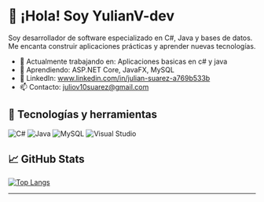 # 👋 ¡Hola! Soy YulianV-dev

Soy desarrollador de software especializado en C#, Java y bases de datos. Me encanta construir aplicaciones prácticas y aprender nuevas tecnologías.

- 🎯 Actualmente trabajando en: Aplicaciones basicas en c# y java
- 🧠 Aprendiendo: ASP.NET Core, JavaFX, MySQL
- 💼 LinkedIn: www.linkedin.com/in/julian-suarez-a769b533b
- 📫 Contacto: juliov10suarez@gmail.com

## 🚀 Tecnologías y herramientas
![C#](https://img.shields.io/badge/C%23-239120?style=flat&logo=c-sharp&logoColor=white)
![Java](https://img.shields.io/badge/Java-ED8B00?style=flat&logo=java&logoColor=white)
![MySQL](https://img.shields.io/badge/MySQL-00758F?style=flat&logo=mysql&logoColor=white)
![Visual Studio](https://img.shields.io/badge/Visual%20Studio-5C2D91?style=flat&logo=visual-studio&logoColor=white)

## 📈 GitHub Stats
[![Top Langs](https://github-readme-stats.vercel.app/api/top-langs/?username=YulianV-dev&layout=compact)](https://github.com/anuraghazra/github-readme-stats)


---
